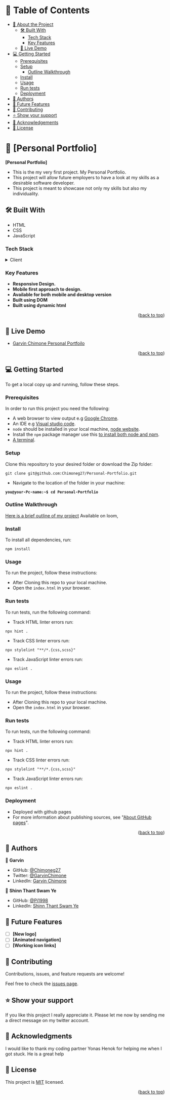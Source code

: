 # 📗 Table of Contents

- [📖 About the Project](#about-project)
  - [🛠 Built With](#built-with)
    - [Tech Stack](#tech-stack)
    - [Key Features](#key-features)
  - [🚀 Live Demo](#live-demo)
- [💻 Getting Started](#getting-started)
  - [Prerequisites](#prerequisites)
  - [Setup](#setup)
      - [Outline Walkthrough](#outline-walkthrough)
  - [Install](#install)
  - [Usage](#usage)
  - [Run tests](#run-tests)
  - [Deployment](#deployment)
- [👥 Authors](#authors)
- [🔭 Future Features](#future-features)
- [🤝 Contributing](#contributing)
- [⭐️ Show your support](#support)
- [🙏 Acknowledgements](#acknowledgements)
- [📝 License](#license)

# 📖 [Personal Portfolio] <a name="about-project"></a>

**[Personal Portfolio]** 

- This is the my very first project. My Personal Portfolio. 
- This project will allow future employers to have a look at my skills as a desirable software developer. 
- This project is meant to showcase not only my skills but also my individuality. 

## 🛠 Built With <a name="built-with"></a>

- HTML
- CSS
- JavaScript

### Tech Stack <a name="tech-stack"></a>

<details>
  <summary>Client</summary>
  <ul>
    <li><a href="https://developer.mozilla.org/en-US/docs/Learn/Getting_started_with_the_web/HTML_basics">HTML5</a></li>
    <li><a href="https://developer.mozilla.org/en-US/docs/Learn/Getting_started_with_the_web/CSS_basics">CSS3</a></li>
    <li><a href="https://developer.mozilla.org/en-US/docs/Learn/Getting_started_with_the_web/JavaScript_basics">JavaScript</a></li>
  </ul>
</details>

### Key Features <a name="key-features"></a>

- **Responsive Design.**
- **Mobile first approach to design.**
- **Available for both mobile and desktop version**
- **Built using DOM**
- **Built using dynamic html**

<p align="right">(<a href="#readme-top">back to top</a>)</p>

## 🚀 Live Demo <a name="live-demo"></a>

- [Garvin Chimone Personal Portfoilo](https://chimoneg27.github.io/Personal-Portfolio/)

<p align="right">(<a href="#readme-top">back to top</a>)</p>

## 💻 Getting Started <a name="getting-started"></a>

To get a local copy up and running, follow these steps.

### Prerequisites

In order to run this project you need the following:

- A web browser to view output e.g [Google Chrome](https://www.google.com/chrome/).
- An IDE e.g [Visual studio code](https://code.visualstudio.com/).
- `node` should be installed in your local machine, [node website](https://nodejs.org/en/download/).
- Install the `npm` package manager use this [to install both node and npm](https://docs.npmjs.com/downloading-and-installing-node-js-and-npm).
- [A terminal](https://code.visualstudio.com/docs/terminal/basics).

### Setup

Clone this repository to your desired folder or download the Zip folder:

```
git clone git@github.com:Chimoneg27/Personal-Portfolio.git
```

- Navigate to the location of the folder in your machine:

**``you@your-Pc-name:~$ cd Personal-Portfolio``**

### Outline Walkthrough

[Here is a brief outline of my project](https://www.loom.com/share/d4f7d347df904075b056346c9f7401f2)
Available on loom,
### Install

To install all dependencies, run:

```
npm install
```

### Usage

To run the project, follow these instructions:

- After Cloning this repo to your local machine.
- Open the `index.html` in your browser.

### Run tests

To run tests, run the following command:

- Track HTML linter errors run:
```
npx hint .
```
- Track CSS linter errors run:
```
npx stylelint "**/*.{css,scss}"
```
- Track JavaScript linter errors run:
```
npx eslint .
```

### Usage

To run the project, follow these instructions:

- After Cloning this repo to your local machine.
- Open the `index.html` in your browser.

### Run tests

To run tests, run the following command:

- Track HTML linter errors run:
```
npx hint .
```
- Track CSS linter errors run:
```
npx stylelint "**/*.{css,scss}"
```
- Track JavaScript linter errors run:
```
npx eslint .
```

### Deployment <a name="deployment"></a>

- Deployed with github pages
- For more information about publishing sources, see "[About GitHub pages](https://docs.github.com/en/pages/getting-started-with-github-pages/about-github-pages#publishing-sources-for-github-pages-sites)".

<p align="right">(<a href="#readme-top">back to top</a>)</p>

## 👥 Authors <a name="authors"></a>

👤 **Garvin**

- GitHub: [@Chimoneg27](https://github.com/Chimoneg27)
- Twitter: [@GarvinChimone](https://twitter.com/GarvinChimone)
- LinkedIn: [Garvin Chimone](https://www.linkedin.com/in/garvin-chimone-37208924a/)


👤 **Shinn Thant Swam Ye**

- GitHub: [@Pi1998](https://github.com/Pi1998)
- LinkedIn: [Shinn Thant Swam Ye](https://www.linkedin.com/in/shinn-thant-swam-ye-617a66253/)

## 🔭 Future Features <a name="future-features"></a>

- [ ] **[New logo]**
- [ ] **[Animated navigation]**
- [ ] **[Working icon links]**

## 🤝 Contributing <a name="contributing"></a>

Contributions, issues, and feature requests are welcome!

Feel free to check the [issues page](../../issues/).

## ⭐️ Show your support <a name="support"></a>

If you like this project I really appreciate it. Please let me now by sending me a direct message on my twitter account.

## 🙏 Acknowledgments <a name="acknowledgements"></a>

I would like to thank my coding partner Yonas Henok for helping me when I got stuck. He is a great help

## 📝 License <a name="license"></a>

This project is [MIT](https://github.com/Chimoneg27/Personal-Portfolio/blob/main/LICENSE.md) licensed.

<p align="right">(<a href="#readme-top">back to top</a>)</p>
